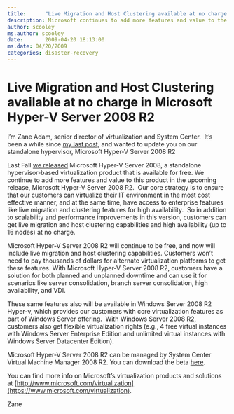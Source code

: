 ```yaml
---
title:      "Live Migration and Host Clustering available at no charge in Microsoft Hyper-V Server 2008 R2"
description: Microsoft continues to add more features and value to the Microsoft Hyper-V Server in the upcoming release, Microsoft Hyper-V Server 2008 R2.
author: scooley
ms.author: scooley
date:       2009-04-20 18:13:00
ms.date: 04/20/2009
categories: disaster-recovery
---
```

# Live Migration and Host Clustering available at no charge in Microsoft Hyper-V Server 2008 R2

I’m Zane Adam, senior director of virtualization and System Center.  It’s been a while since [my last post](https://blogs.technet.com/virtualization/archive/2008/10/21/system-center-virtual-machine-manager-2008-rtms-and-what-i-m-hearing-from-customers-and-partners-about-microsoft-s-virtualization-solutions.aspx), and wanted to update you on our standalone hypervisor, Microsoft Hyper-V Server 2008 R2

Last Fall [we released](https://blogs.technet.com/virtualization/archive/2008/10/01/Bare-metal-hypervisor-is-here_2C00_-along-with-new-training_2C00_-services.aspx) Microsoft Hyper-V Server 2008, a standalone hypervisor-based virtualization product that is available for free. We continue to add more features and value to this product in the upcoming release, Microsoft Hyper-V Server 2008 R2.  Our core strategy is to ensure that our customers can virtualize their IT environment in the most cost effective manner, and at the same time, have access to enterprise features like live migration and clustering features for high availability.  So in addition to scalability and performance improvements in this version, customers can get live migration and host clustering capabilities and high availability (up to 16 nodes) at no charge.

Microsoft Hyper-V Server 2008 R2 will continue to be free, and now will include live migration and host clustering capabilities. Customers won’t need to pay thousands of dollars for alternate virtualization platforms to get these features. With Microsoft Hyper-V Server 2008 R2, customers have a solution for both planned and unplanned downtime and can use it for scenarios like server consolidation, branch server consolidation, high availability, and VDI.

These same features also will be available in Windows Server 2008 R2 Hyper-v, which provides our customers with core virtualization features as part of Windows Server offering.  With Windows Server 2008 R2, customers also get flexible virtualization rights (e.g., 4 free virtual instances with Windows Server Enterprise Edition and unlimited virtual instances with Windows Server Datacenter Edition).

Microsoft Hyper-V Server 2008 R2 can be managed by System Center Virtual Machine Manager 2008 R2. You can download the beta [here](https://www.microsoft.com/systemcenter/virtualmachinemanager/en/us/r2-beta.aspx).

You can find more info on Microsoft’s virtualization products and solutions at [http://www.microsoft.com/virtualization](https://www.microsoft.com/virtualization).

Zane
